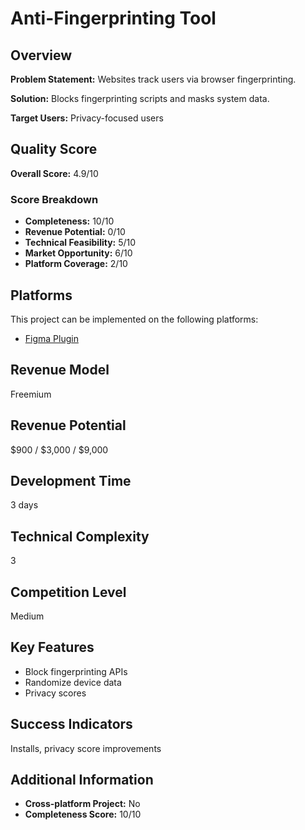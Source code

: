 # Anti-Fingerprinting Tool

## Overview
**Problem Statement:** Websites track users via browser fingerprinting.

**Solution:** Blocks fingerprinting scripts and masks system data.

**Target Users:** Privacy-focused users

## Quality Score
**Overall Score:** 4.9/10

### Score Breakdown
- **Completeness:** 10/10
- **Revenue Potential:** 0/10
- **Technical Feasibility:** 5/10
- **Market Opportunity:** 6/10
- **Platform Coverage:** 2/10

## Platforms
This project can be implemented on the following platforms:
- [Figma Plugin](./platforms/figma-plugin/)

## Revenue Model
Freemium

## Revenue Potential
$900 / $3,000 / $9,000

## Development Time
3 days

## Technical Complexity
3

## Competition Level
Medium

## Key Features
- Block fingerprinting APIs
- Randomize device data
- Privacy scores

## Success Indicators
Installs, privacy score improvements

## Additional Information
- **Cross-platform Project:** No
- **Completeness Score:** 10/10
